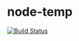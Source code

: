 # node-temp
[![Build Status](https://travis-ci.com/Srivasthava12/node-temp.svg?branch=master)](https://travis-ci.com/Srivasthava12/node-temp)
